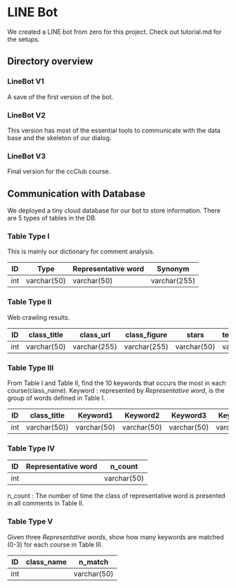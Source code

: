 # LINE Bot

We created a LINE bot from zero for this project. Check out tutorial.md for the setups.

## Directory overview

### LineBot V1

A save of the first version of the bot.

### LineBot V2

This version has most of the essential tools to communicate with the data base and the skeleton of our dialog.

### LineBot V3

Final version for the ccClub course.

 
## Communication with Database

We deployed a tiny cloud database for our bot to store information. There are 5 types of tables in the DB.

### Table Type I

This is mainly our dictionary for comment analysis.

|ID|Type|Representative word|Synonym|
|-|-|-|-|
|int|varchar(50)|varchar(50)|varchar(255)|

### Table Type II

Web crawling results.

|ID|class_title|class_url|class_figure|stars|teacher_name|price|comment_date|comment_title|comment_text|
|-|-|-|-|-|-|-|-|-|-|
|int|varchar(50)|varchar(255)|varchar(255)|varchar(50)|varchar(50)|varchar(50)|varchar(50)|varchar(50)|varchar(255)|

### Table Type III

From Table I and Table II, find the 10 keywords that occurs the most in each course(class_name).
Keyword
: represented by *Representative word*, is the group of words defined in Table I.

|ID|class_title|Keyword1|Keyword2|Keyword3|Keyword4|Keyword5|Keyword6|Keyword7|Keyword8|Keyword9|Keyword10|
|-|-|-|-|-|-|-|-|-|-|-|-|
|int|varchar(50))|varchar(50)|varchar(50)|varchar(50)|varchar(50)|varchar(50))|varchar(50)|varchar(50)|varchar(50)|varchar(50)|varchar(50)|


### Table Type IV

|ID|Representative word|n_count|
|-|-|-|
|int||varchar(50)|int|

n_count
: The number of time the class of representative word is presented in all comments in Table II.


### Table Type V
Given three *Representative words*, show how many keywords are matched (0-3) for each course in Table III.


|ID|class_name|n_match|
|-|-|-|
|int||varchar(50)|int|


